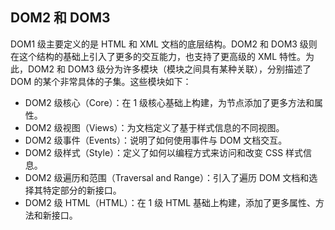 ## DOM2 和 DOM3 ##

DOM1 级主要定义的是 HTML 和 XML 文档的底层结构。DOM2 和 DOM3 级则在这个结构的基础上引入了更多的交互能力，也支持了更高级的 XML 特性。为此，DOM2 和 DOM3 级分为许多模块（模块之间具有某种关联），分别描述了 DOM 的某个非常具体的子集。这些模块如下：

* DOM2 级核心（Core）：在 1 级核心基础上构建，为节点添加了更多方法和属性。
* DOM2 级视图（Views）：为文档定义了基于样式信息的不同视图。
* DOM2 级事件（Events）：说明了如何使用事件与 DOM 文档交互。
* DOM2 级样式（Style）：定义了如何以编程方式来访问和改变 CSS 样式信息。
* DOM2 级遍历和范围（Traversal and Range）：引入了遍历 DOM 文档和选择其特定部分的新接口。
* DOM2 级 HTML（HTML）：在 1 级 HTML 基础上构建，添加了更多属性、方法和新接口。
